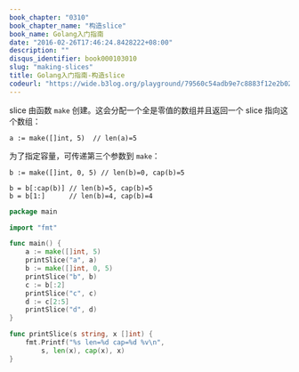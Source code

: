 ```yaml
---
book_chapter: "0310"
book_chapter_name: "构造slice"
book_name: Golang入门指南
date: "2016-02-26T17:46:24.8428222+08:00"
description: ""
disqus_identifier: book000103010
slug: "making-slices"
title: Golang入门指南-构造slice
codeurl: "https://wide.b3log.org/playground/79560c54adb9e7c8883f12e2b02b0b42.go"
---
```


slice 由函数 `make` 创建。这会分配一个全是零值的数组并且返回一个 slice 指向这个数组：

	a := make([]int, 5)  // len(a)=5

为了指定容量，可传递第三个参数到 `make`：

	b := make([]int, 0, 5) // len(b)=0, cap(b)=5

	b = b[:cap(b)] // len(b)=5, cap(b)=5
	b = b[1:]      // len(b)=4, cap(b)=4

```go
package main

import "fmt"

func main() {
	a := make([]int, 5)
	printSlice("a", a)
	b := make([]int, 0, 5)
	printSlice("b", b)
	c := b[:2]
	printSlice("c", c)
	d := c[2:5]
	printSlice("d", d)
}

func printSlice(s string, x []int) {
	fmt.Printf("%s len=%d cap=%d %v\n",
		s, len(x), cap(x), x)
}

```

